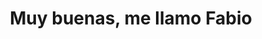 <div align="center">
  <h1>Muy buenas, me llamo Fabio</h1>
</div>
<!---
FabioMacedoV/FabioMacedoV is a ✨ special ✨ repository because its `README.md` (this file) appears on your GitHub profile.
You can click the Preview link to take a look at your changes.
--->
